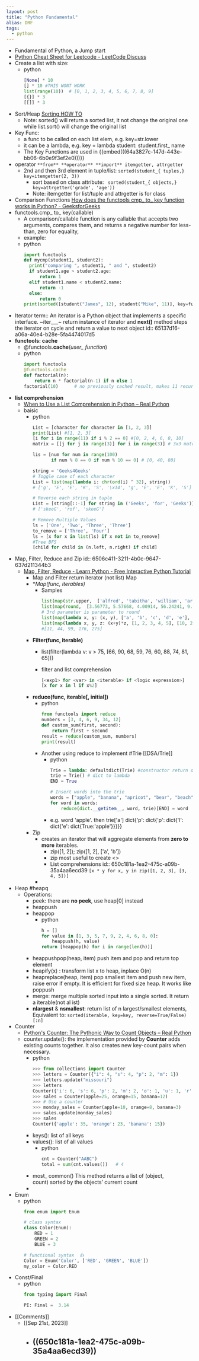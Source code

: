 ```yaml
---
layout: post
title: "Python Fundamental"
alias: DRF
tags:
  - python
---
```


- Fundamental of Python, a Jump start
- [Python Cheat Sheet for Leetcode - LeetCode Discuss](https://leetcode.com/discuss/study-guide/2122306/Python-Cheat-Sheet-for-Leetcode)
- Create a list with size:
	- python
	  ``` python
	  [None] * 10
	  [] * 10 #THIS WONT WORK
	  list(range(10))  # [0, 1, 2, 3, 4, 5, 6, 7, 8, 9]
	  [{}] * 3
	  [[]] * 3

	  ```
- Sort/Heap  [Sorting HOW TO](https://docs.python.org/3/howto/sorting.html)
	- Note: sorted() will return a sorted list, it not change the original one
	  while list.sort() will change the original list
- Key Func:
	- a func to be called on each list elem, e.g. key=str.lower
	- it can be a lambda, e.g. key = lambda student: student.first_ name
	- The Key Functions are used in {{embed(((64a3827c-147d-443e-bb06-6b0e9f3ef2e0)))}}
- operator  `**from** **operator** **import** itemgetter, attrgetter`
	- 2nd and then 3rd element in tuple/list:   `sorted(student_{ tuples,} key=itemgetter(2, 3))`
	  * sort based on class attribute:  `  sorted(student_{ objects,} key=attrgetter('grade', 'age')) `
	  * Note: itemgetter for list/tuple and  attrgetter is for class
- Comparison Functions  [How does the functools cmp_ to_ key function works in Python? - GeeksforGeeks](https://www.geeksforgeeks.org/how-does-the-functools-cmp_to_key-function-works-in-python/)
- functools.cmp_ to_ key(callable)
	- A comparison/callable function is any callable that accepts two arguments, compares them, and returns a negative number for less-than, zero for equality,
	- example:
	- python
	  ``` python
	  import functools
	  def mycmp(student1, student2):
	  	print("comparing ", student1, " and ", student2)
	  	if student1.age > student2.age:
	  		return 1
	  	elif student1.name < student2.name:
	  		return -1
	  	else:
	  		return 0
	  print(sorted([student("James", 12), student("Mike", 11)], key=functools.cmp_to_key(mycmp)))

	  ```
- Iterator
  term:: An iterator is a Python object that implements a specific interface. ~iter___~ return instance of iterator and __next()__ method steps the iterator on cycle and return a value to next object
  id:: 65137d16-a06a-40e4-b28e-5fa4474017d5
- **functools: cache**
	- @functools.**cache**(*user_ function*)
	- python
	  ``` python
	  import functools
	  @functools.cache
	  def factorial(n):
	      return n * factorial(n-1) if n else 1
	  factorial(10)      # no previously cached result, makes 11 recursive calls

	  ```
- **list comprehension**
	- [When to Use a List Comprehension in Python – Real Python](https://realpython.com/list-comprehension-python/)
	- baisic
		- python
		  ``` python
		  List = [character for character in [1, 2, 3]]
		  print(List) #[1, 2, 3]
		  [i for i in range(11) if i % 2 == 0] #[0, 2, 4, 6, 8, 10]
		  matrix = [[j for j in range(3)] for i in range(3)] # 3x3 matrix

		  lis = [num for num in range(100)
		         if num % 8 == 0 if num % 10 == 0] # [0, 40, 80]

		  string = 'Geeks4Geeks'
		  # Toggle case of each character
		  List = list(map(lambda i: chr(ord(i) ^ 32), string))
		  # ['g', 'E', 'E', 'K', 'S', '\x14', 'g', 'E', 'E', 'K', 'S']

		  # Reverse each string in tuple
		  List = [string[::-1] for string in ('Geeks', 'for', 'Geeks')]
		  # ['skeeG', 'rof', 'skeeG']

		  # Remove Multiple Values
		  ls = ['One', 'Two', 'Three', 'Three']
		  to_remove = ['Three', 'Four']
		  ls = [x for x in list(ls) if x not in to_remove]
		  #Tree BFS
		  [child for child in (n.left, n.right) if child]

		  ```
- Map, Filter, Reduce and Zip
  id:: 6506c411-3211-4b0c-9647-637d211344b3
	- [Map, Filter, Reduce - Learn Python - Free Interactive Python Tutorial](https://www.learnpython.org/en/Map%2C_Filter%2C_Reduce)
		- Map and Filter return iterator (not list)
		  <a id="map">Map</a>
		- **Map(func, *iterables)**
			- Samples
			  ``` python
			  list(map(str.upper,  ['alfred', 'tabitha', 'william', 'arla']))
			  list(map(round,  [3.56773, 5.57668, 4.00914, 56.24241, 9.01344, 32.00013], range(1, 7)))
			  # 3rd parameter is parameter to round
			  list(map(lambda x, y: (x, y), ['a', 'b', 'c', 'd', 'e'], [1, 2, 3, 4, 5]))
			  list(map(lambda x, y, z: (x+y)*z, [1, 2, 3, 4, 5], [10, 20, 30, 40, 50], [1, 2, 3, 4, 5]))
			  #[11, 44, 99, 176, 275]
			  ```
		- **Filter(func, iterable)**
			- list(filter(lambda v: v > 75,  [66, 90, 68, 59, 76, 60, 88, 74, 81, 65]))
			- filter and list comprehension

			  ``` python
			  [<exp1> for <var> in <iterable> if <logic expression>]
			  [x for x in l if x%2]

			  ```
		- **reduce(func, iterable[, initial])**
			- python
			  ``` python
			  from functools import reduce
			  numbers = [3, 4, 6, 9, 34, 12]
			  def custom_sum(first, second):
			      return first + second
			  result = reduce(custom_sum, numbers)
			  print(result)

			  ```
			- Another using reduce to implement #Trie [[DSA/Trie]]
				- python
				  ``` python
				  Trie = lambda: defaultdict(Trie) #constructor return default dict
				  trie = Trie() # dict to lambda
				  END = True

				  # Insert words into the trie
				  words = ["apple", "banana", "apricot", "bear", "beach"]
				  for word in words:
				      reduce(dict.__getitem__, word, trie)[END] = word

				  ```
				- e.g. word  'apple'. then trie['a']  dict{'p': dict{'p': dict{'l': dict{'e': dict{True:'apple'}}}}}
		- Zip
			- creates an iterator that will aggregate elements from **zero to more** iterables.
				- zip([1, 2]); zip([1, 2], ['a', 'b'])
				- zip most useful to create <<dict>>
				- List comprehensions
				  id:: 650c181a-1ea2-475c-a09b-35a4aa6ecd39
				  `[x * y for x, y in zip([1, 2, 3], [3, 4, 5])]`
			-
- Heap #heapq
	- Operations:
		- peek: there are **no peek**, use heap[0] instead
		- heappush
		- heappop
			- python
			  ``` python
			  h = []
			  for value in [1, 3, 5, 7, 9, 2, 4, 6, 8, 0]:
			      heappush(h, value)
			  return [heappop(h) for i in range(len(h))]

			  ```
		- heappushpop(heap, item) push item and pop and return top element
		- heapify(x) : transform list x to heap, inplace O(n)
		- heapreplace(heap, item) pop smallest item and push new item, raise error if empty.  It is efficient for fixed size heap. It works like poppush
		- merge: merge multiple sorted input into a single sorted. It return a iterable(not al ist)
		- **nlargest** & **nsmallest**:  return list of n largest/smallest elements, Equivalent to: `sorted(iterable, key=key, reverse=True/False)[:n]`
- Counter
	- [Python's Counter: The Pythonic Way to Count Objects – Real Python](https://realpython.com/python-counter/)
	- counter.update(): the implementation provided by **Counter** adds existing counts together. It also creates new key-count pairs when necessary.
		- python
		  ``` python
		  >>> from collections import Counter
		  >>> letters = Counter({"i": 4, "s": 4, "p": 2, "m": 1})
		  >>> letters.update("missouri")
		  >>> letters
		  Counter({'i': 6, 's': 6, 'p': 2, 'm': 2, 'o': 1, 'u': 1, 'r': 1})
		  >>> sales = Counter(apple=25, orange=15, banana=12)
		  >>> # Use a counter
		  >>> monday_sales = Counter(apple=10, orange=8, banana=3)
		  >>> sales.update(monday_sales)
		  >>> sales
		  Counter({'apple': 35, 'orange': 23, 'banana': 15})

		  ```
		- keys(): list of all keys
		- values(): list of all values
			- python
			  ``` python
			  cnt = Counter("AABC")
			  total = sum(cnt.values())   # 4

			  ```
		- most_ common()  This method returns a list of (object, count) sorted by the objects’ current count
		-
- Enum
	- python
	  ``` python
	  from enum import Enum

	  # class syntax
	  class Color(Enum):
	      RED = 1
	      GREEN = 2
	      BLUE = 3

	  # functional syntax  👍
	  Color = Enum('Color', ['RED', 'GREEN', 'BLUE'])
	  my_color = Color.RED

	  ```
- Const/Final
	- python
	  ``` python
	  from typing import Final

	  PI: Final =  3.14

	  ```
- [[Comments]]
	- [[Sep 21st, 2023]]
		- ((650c181a-1ea2-475c-a09b-35a4aa6ecd39))
			-
